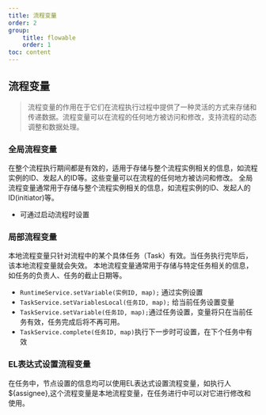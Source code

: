 ```yaml
---
title: 流程变量
order: 2
group:
    title: flowable
    order: 1
toc: content
---
```



## 流程变量
> 流程变量的作用‌在于它们在流程执行过程中提供了一种灵活的方式来存储和传递数据。流程变量可以在流程的任何地方被访问和修改，支持流程的动态调整和数据处理。
### 全局流程变量
在整个流程执行期间都是有效的，适用于存储与整个流程实例相关的信息，如流程实例的ID、发起人的ID等。这些变量可以在流程的任何地方被访问和修改‌。
全局流程变量通常用于存储与整个流程实例相关的信息，如流程实例的ID、发起人的ID(initiator)等。
- 可通过启动流程时设置
### 局部流程变量
本地流程变量只针对流程中的某个具体任务（Task）有效。当任务执行完毕后，该本地流程变量就会失效。
本地流程变量通常用于存储与特定任务相关的信息，如任务的负责人、任务的截止日期等。
- `RuntimeService.setVariable(实例ID, map);` 通过实例设置
- `TaskService.setVariablesLocal(任务ID, map);` 给当前任务设置变量
- `TaskService.setVariable(任务ID, map);`通过任务设置，变量将只在当前任务有效，任务完成后将不再可用。
- `TaskService.complete(任务ID, map)`执行下一步时可设置，在下个任务中有效
### EL表达式设置流程变量
在任务中，节点设置的信息均可以使用EL表达式设置流程变量，如执行人${assignee},这个流程变量是本地流程变量，在任务进行中可以对它进行修改和使用。
